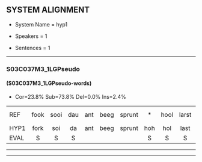 
## SYSTEM ALIGNMENT

- System Name = hyp1

- Speakers = 1

- Sentences = 1

---

### S03C037M3_1LGPseudo

#### (S03C037M3_1LGPseudo-words)

- Cor=23.8%	Sub=73.8%	Del=0.0%	Ins=2.4%

|  |  |  |  |  |  |  |  |  |  |  |  |  |  |  |  |  |  |  |  |  |  |  |  |  |  |  |  |  |  |  |  |  |  |  |  |  |  |  |  |  |  |  |
|:--- |:---:|:---:|:---:|:---:|:---:|:---:|:---:|:---:|:---:|:---:|:---:|:---:|:---:|:---:|:---:|:---:|:---:|:---:|:---:|:---:|:---:|:---:|:---:|:---:|:---:|:---:|:---:|:---:|:---:|:---:|:---:|:---:|:---:|:---:|:---:|:---:|:---:|:---:|:---:|:---:|:---:|:---:|
| REF | fook | sooi | dau | ant | beeg | sprunt | * | hool | larst | vout | zwoei | fam | rachts |  | vaap | sprieuw | keng | swoers | doer | plirt | jien | blard | guul | hoekt | neeuw | noork | vid | zans | leum*(leem) | haans | spaai | sjalt | heik | sank | roen | frijk | eem | schard | grek | dron | snaaf | stuid |
| HYP1 | fork | soi | da | ant | beeg | sprunt | hoh | hol | last | vout | swooi | van | rachts | vap | spreeuw | kink | us | woord | door | pleerd | geen | plart | geel | hookt | nijl | nork | vit | sans | lim | han | spaay | schelt | hek | sank | roen | frijk | één | schart | grik | dron | snaaf | stuit |
| EVAL | S | S | S |  |  |  | S | S | S |  | S | S |  | I | S | S | S | S | S | S | S | S | S | S | S | S | S | S | S | S | S | S | S |  |  |  | S | S | S |  |  | S |
---

---
